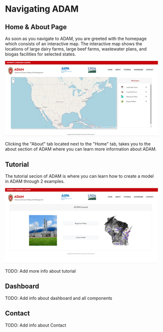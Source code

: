 <h1> Navigating ADAM </h1>

<h2>Home & About Page</h2>

<p>
    As soon as you navigate to ADAM, you are greeted with the homepage which consists of an interactive map. The interactive map shows the locations of large dairy farms, large beef farms, wastewater plans, and biogas facilities for selected states.
<p>

<img src="homepg.png">

<br>

<p>
    Clicking the "About" tab located next to the "Home" tab, takes you to the about section of ADAM where you can learn more information about ADAM. 
</p>

<h2> Tutorial </h2>

<p>The tutorial secion of ADAM is where you can learn how to create a model in ADAM through 2 examples.</p>

<img src="tutorialpg.png">

<br>
<p>TODO: Add more info about tutorial</p>


<h2>Dashboard</h2>
<p>TODO: Add info about dashboard and all components</p> 

<h2>Contact</h2>
<p>TODO: Add info about Contact</p> 